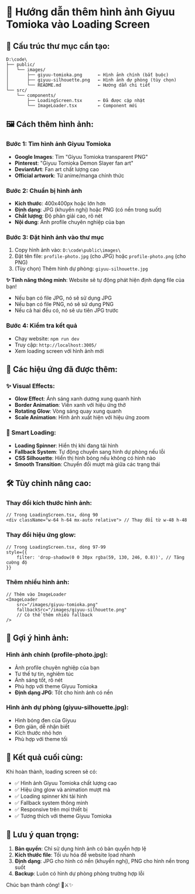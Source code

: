 # 🌊 Hướng dẫn thêm hình ảnh Giyuu Tomioka vào Loading Screen

## 📁 Cấu trúc thư mục cần tạo:

```
D:\code\
├── public/
│   └── images/
│       ├── giyuu-tomioka.png      ← Hình ảnh chính (bắt buộc)
│       ├── giyuu-silhouette.png   ← Hình ảnh dự phòng (tùy chọn)
│       └── README.md              ← Hướng dẫn chi tiết
└── src/
    └── components/
        ├── LoadingScreen.tsx      ← Đã được cập nhật
        └── ImageLoader.tsx        ← Component mới
```

## 🖼️ Cách thêm hình ảnh:

### Bước 1: Tìm hình ảnh Giyuu Tomioka
- **Google Images**: Tìm "Giyuu Tomioka transparent PNG"
- **Pinterest**: "Giyuu Tomioka Demon Slayer fan art"
- **DeviantArt**: Fan art chất lượng cao
- **Official artwork**: Từ anime/manga chính thức

### Bước 2: Chuẩn bị hình ảnh
- **Kích thước**: 400x400px hoặc lớn hơn
- **Định dạng**: JPG (khuyến nghị) hoặc PNG (có nền trong suốt)
- **Chất lượng**: Độ phân giải cao, rõ nét
- **Nội dung**: Ảnh profile chuyên nghiệp của bạn

### Bước 3: Đặt hình ảnh vào thư mục
1. Copy hình ảnh vào: `D:\code\public\images\`
2. Đặt tên file: `profile-photo.jpg` (cho JPG) hoặc `profile-photo.png` (cho PNG)
3. (Tùy chọn) Thêm hình dự phòng: `giyuu-silhouette.jpg`

**✨ Tính năng thông minh**: Website sẽ tự động phát hiện định dạng file của bạn!
- Nếu bạn có file JPG, nó sẽ sử dụng JPG
- Nếu bạn có file PNG, nó sẽ sử dụng PNG
- Nếu cả hai đều có, nó sẽ ưu tiên JPG trước

### Bước 4: Kiểm tra kết quả
- Chạy website: `npm run dev`
- Truy cập: `http://localhost:3005/`
- Xem loading screen với hình ảnh mới

## 🎨 Các hiệu ứng đã được thêm:

### ✨ Visual Effects:
- **Glow Effect**: Ánh sáng xanh dương xung quanh hình
- **Border Animation**: Viền xanh với hiệu ứng thở
- **Rotating Glow**: Vòng sáng quay xung quanh
- **Scale Animation**: Hình ảnh xuất hiện với hiệu ứng zoom

### 🔄 Smart Loading:
- **Loading Spinner**: Hiển thị khi đang tải hình
- **Fallback System**: Tự động chuyển sang hình dự phòng nếu lỗi
- **CSS Silhouette**: Hiển thị hình bóng nếu không có hình nào
- **Smooth Transition**: Chuyển đổi mượt mà giữa các trạng thái

## 🛠️ Tùy chỉnh nâng cao:

### Thay đổi kích thước hình ảnh:
```tsx
// Trong LoadingScreen.tsx, dòng 90
<div className="w-64 h-64 mx-auto relative"> // Thay đổi từ w-48 h-48
```

### Thay đổi hiệu ứng glow:
```tsx
// Trong LoadingScreen.tsx, dòng 97-99
style={{
    filter: 'drop-shadow(0 0 30px rgba(59, 130, 246, 0.8))', // Tăng cường độ
}}
```

### Thêm nhiều hình ảnh:
```tsx
// Thêm vào ImageLoader
<ImageLoader
    src="/images/giyuu-tomioka.png"
    fallbackSrc="/images/giyuu-silhouette.png"
    // Có thể thêm nhiều fallback
/>
```

## 📝 Gợi ý hình ảnh:

### Hình ảnh chính (profile-photo.jpg):
- Ảnh profile chuyên nghiệp của bạn
- Tư thế tự tin, nghiêm túc
- Ánh sáng tốt, rõ nét
- Phù hợp với theme Giyuu Tomioka
- **Định dạng JPG**: Tốt cho hình ảnh có nền

### Hình ảnh dự phòng (giyuu-silhouette.jpg):
- Hình bóng đen của Giyuu
- Đơn giản, dễ nhận biết
- Kích thước nhỏ hơn
- Phù hợp với theme tối

## 🚀 Kết quả cuối cùng:

Khi hoàn thành, loading screen sẽ có:
- ✅ Hình ảnh Giyuu Tomioka chất lượng cao
- ✅ Hiệu ứng glow và animation mượt mà
- ✅ Loading spinner khi tải hình
- ✅ Fallback system thông minh
- ✅ Responsive trên mọi thiết bị
- ✅ Tương thích với theme Giyuu Tomioka

## 🎯 Lưu ý quan trọng:

1. **Bản quyền**: Chỉ sử dụng hình ảnh có bản quyền hợp lệ
2. **Kích thước file**: Tối ưu hóa để website load nhanh
3. **Định dạng**: JPG cho hình có nền (khuyến nghị), PNG cho hình nền trong suốt
4. **Backup**: Luôn có hình dự phòng phòng trường hợp lỗi

Chúc bạn thành công! 🌊⚔️✨
